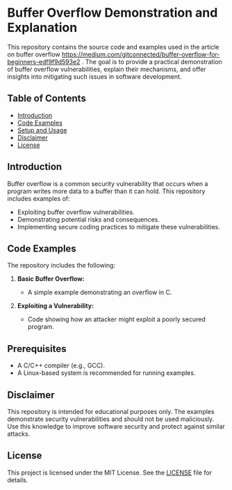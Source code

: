 # Buffer Overflow Demonstration and Explanation

This repository contains the source code and examples used in the article on buffer overflow https://medium.com/gitconnected/buffer-overflow-for-beginners-edf9f9d593e2 . The goal is to provide a practical demonstration of buffer overflow vulnerabilities, explain their mechanisms, and offer insights into mitigating such issues in software development.

## Table of Contents

- [Introduction](#introduction)
- [Code Examples](#code-examples)
- [Setup and Usage](#setup-and-usage)
- [Disclaimer](#disclaimer)
- [License](#license)

## Introduction

Buffer overflow is a common security vulnerability that occurs when a program writes more data to a buffer than it can hold. This repository includes examples of:

- Exploiting buffer overflow vulnerabilities.
- Demonstrating potential risks and consequences.
- Implementing secure coding practices to mitigate these vulnerabilities.

## Code Examples

The repository includes the following:

1. **Basic Buffer Overflow:**
    - A simple example demonstrating an overflow in C.

2. **Exploiting a Vulnerability:**
    - Code showing how an attacker might exploit a poorly secured program.

## Prerequisites

- A C/C++ compiler (e.g., GCC).
- A Linux-based system is recommended for running examples.

## Disclaimer

This repository is intended for educational purposes only. The examples demonstrate security vulnerabilities and should not be used maliciously. Use this knowledge to improve software security and protect against similar attacks.

## License

This project is licensed under the MIT License. See the [LICENSE](LICENSE) file for details.
